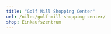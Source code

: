 ```yaml
---
title: "Golf Mill Shopping Center"
url: /niles/golf-mill-shopping-center/
shop: Einkaufszentrum
---
```

